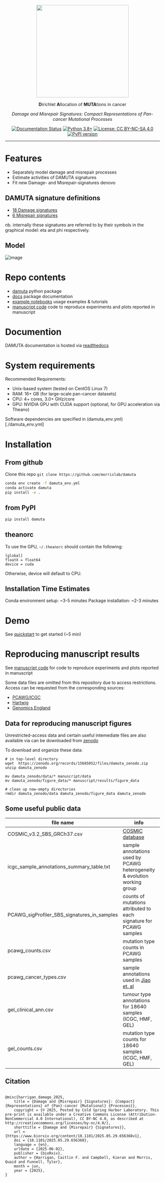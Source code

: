
<div align="center">

<p align="center"><img src="https://github.com/user-attachments/assets/4373ce68-13ee-4f8d-a1d9-229c4be8942a" width=300px /></p>

**D**irichlet **A**llocation of **MUTA**tions in cancer 

*Damage and Misrepair Signatures: Compact Representations of Pan-cancer Mutational Processes*

[![Documentation Status](https://readthedocs.org/projects/damuta/badge/?version=latest)](https://damuta.readthedocs.io/en/latest/?badge=latest)
[![Python 3.8+](https://img.shields.io/badge/python-3.8+-blue.svg)](https://www.python.org/downloads/)
[![License: CC BY-NC-SA 4.0](https://img.shields.io/badge/License-CC%20BY--NC--SA%204.0-lightgrey.svg)](https://creativecommons.org/licenses/by-nc-sa/4.0/)
[![PyPI version](https://badge.fury.io/py/damuta.svg)](https://badge.fury.io/py/damuta) 

</div>

---


# Features

* Separately model damage and misrepair processes
* Estimate activities of DAMUTA signatures
* Fit new Damage- and Misrepair-signatures denovo

## DAMUTA signature definitions

* [18 Damage signatures](https://raw.githubusercontent.com/morrislab/damuta/refs/heads/main/docs/examples/example_data/damage_signatures.csv)
* [6 Misrepair signatures](https://raw.githubusercontent.com/morrislab/damuta/refs/heads/main/docs/examples/example_data/misrepair_signatures.csv)

nb. internally these signatures are referred to by their symbols in the graphical model: eta and phi respectively.

## Model

![image](https://user-images.githubusercontent.com/23587234/140100948-98f10395-2bdb-4cf5-ac8b-fd66396d8d7f.png)

# Repo contents

- [damuta](./damuta) python package
- [docs](./docs) package documentation
- [example notebooks](./docs/examples/) usage examples & tutorials
- [manuscript code](./manuscript) code to reproduce experiments and plots reported in manuscript

# Documention

DAMUTA documentation is hosted via [readthedocs](https://damuta.readthedocs.io/en/latest/)


# System requirements

Recommended Requirements:

* Unix-based system (tested on CentOS Linux 7)
* RAM: 16+ GB (for large-scale pan-cancer datasets)
* CPU: 4+ cores, 3.0+ GHz/core
* GPU: NVIDIA GPU with CUDA support (optional, for GPU acceleration via Theano)


Software dependencies are specified in (damuta_env.yml)[./damuta_env.yml]

# Installation

## From github

Clone this repo `git clone https://github.com/morrislab/damuta`


```bash
conda env create -f damuta_env.yml
conda activate damuta
pip install -e .
```

## from PyPI

```bash
pip install damuta
```


## theanorc

To use the GPU, `~/.theanorc` should contain the following:

```
[global]
floatX = float64
device = cuda
```

Otherwise, device will default to CPU. 

## Installation Time Estimates

Conda environment setup: ~3-5 minutes
Package installation: ~2-3 minutes


# Demo

See [quickstart](https://damuta.readthedocs.io/en/latest/examples/quickstart.html) to get started (~5 min)

# Reproducing manuscript results

See [manuscript code](./manuscript) for code to reproduce experiments and plots reported in manuscript

Some data files are omitted from this repository due to access restrictions. Access can be requested from the corresponding sources: 

* [PCAWG/ICGC](https://platform.icgc-argo.org/)
* [Hartwig](https://www.hartwigmedicalfoundation.nl)
* [Genomics England](https://www.genomicsengland.co.uk/)


## Data for reproducing manuscript figures

Unrestricted-access data and certain useful intemediate files are also available via can be downloaded from [zenodo](https://zenodo.org/records/15685052)

To download and organize these data:

```
# in top-level directory
wget  https://zenodo.org/records/15685052/files/damuta_zenodo.zip
unzip damuta_zenodo

mv damuta_zenodo/data/* manuscript/data
mv damuta_zenodo/figure_data/* manuscript/results/figure_data

# clean up now-empty directories
rmdir damuta_zenodo/data damuta_zenodo/figure_data damuta_zenodo
```

## Some useful public data

file name | info |  source  
---       |  ---                 | --- 
COSMIC_v3.2_SBS_GRCh37.csv | [COSMIC database](https://cancer.sanger.ac.uk/signatures/downloads/)
icgc_sample_annotations_summary_table.txt | sample annotations used by PCAWG heterogeneity & evolution working group | [ICGC data portal](https://dcc.icgc.org/releases/PCAWG/evolution_and_heterogeneity)
PCAWG_sigProfiler_SBS_signatures_in_samples | counts of mutations attributed to each signature for PCAWG samples | [syn11738669.7](https://www.synapse.org/#!Synapse:syn11738669.7)
pcawg_counts.csv | mutation type counts in PCAWG samples | Derived from [syn7357330](https://www.synapse.org/#!Synapse:syn7357330)
pcawg_cancer_types.csv | sample annotations used in [Jiao et. al](https://doi.org/10.1038/s41467-019-13825-8) | Adapted from [z-scores file](https://github.com/ICGC-TCGA-PanCancer/TumorType-WGS/blob/master/pcawg_mutations_types.csv)
gel_clinical_ann.csv  | tumour type annotations for 18640 samples (ICGC, HMF, GEL)| Adapted from [Degasperi et. al](https://doi.org/10.1126/science.abl9283) table S6
gel_counts.csv  | mutation type counts for 18640 samples (ICGC, HMF, GEL) | Adapted from [Degasperi et. al](https://doi.org/10.1126/science.abl9283) table S7

## Citation

```

@misc{harrigan_damage_2025,
	title = {Damage and {Misrepair} {Signatures}: {Compact} {Representations} of {Pan}-cancer {Mutational} {Processes}},
	copyright = {© 2025, Posted by Cold Spring Harbor Laboratory. This pre-print is available under a Creative Commons License (Attribution-NonCommercial 4.0 International), CC BY-NC 4.0, as described at http://creativecommons.org/licenses/by-nc/4.0/},
	shorttitle = {Damage and {Misrepair} {Signatures}},
	url = {https://www.biorxiv.org/content/10.1101/2025.05.29.656360v1},
	doi = {10.1101/2025.05.29.656360},
	language = {en},
	urldate = {2025-06-02},
	publisher = {bioRxiv},
	author = {Harrigan, Caitlin F. and Campbell, Kieran and Morris, Quaid and Funnell, Tyler},
	month = jun,
	year = {2025},
}

```
